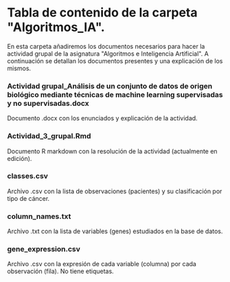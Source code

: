 # Tabla de contenido de la carpeta "Algoritmos_IA".

En esta carpeta añadiremos los documentos necesarios para hacer la actividad grupal de la asignatura "Algoritmos e Inteligencia Artificial".
A continuación se detallan los documentos presentes y una explicación de los mismos.

### Actividad grupal_Análisis de un conjunto de datos de origen biológico mediante técnicas de machine learning supervisadas y no supervisadas.docx

Documento .docx con los enunciados y explicación de la actividad.

### Actividad_3_grupal.Rmd

Documento R markdown con la resolución de la actividad (actualmente en edición).

### classes.csv

Archivo .csv con la lista de observaciones (pacientes) y su clasificación por tipo de cáncer.

### column_names.txt

Archivo .txt con la lista de variables (genes) estudiados en la base de datos.

### gene_expression.csv

Archivo .csv con la expresión de cada variable (columna) por cada observación (fila). No tiene etiquetas.
